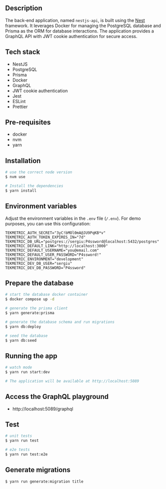 ## Description

The back-end application, named `nestjs-api`, is built using the [Nest](https://github.com/nestjs/nest) framework. It leverages Docker for managing the PostgreSQL database and Prisma as the ORM for database interactions. The application provides a GraphQL API with JWT cookie authentication for secure access.

## Tech stack

- NestJS
- PostgreSQL
- Prisma
- Docker
- GraphQL
- JWT cookie authentication
- Jest
- ESLint
- Prettier

## Pre-requisites

- docker
- nvm
- yarn

## Installation

```bash
# use the correct node version
$ nvm use

# Install the dependencies
$ yarn install
```

## Environment variables

Adjust the environment variables in the `.env` file (`/.env`).
For demo purposes, you can use this configuration:

```
TEKMETRIC_AUTH_SECRET="3yC!bMOl0mA@JU9PqKB*v"
TEKMETRIC_AUTH_TOKEN_EXPIRES_IN="7d"
TEKMETRIC_DB_URL="postgres://sergiu:P4ssword@localhost:5432/postgres"
TEKMETRIC_DEFAULT_LINK="http://localhost:3000"
TEKMETRIC_DEFAULT_USERNAME="you@email.com"
TEKMETRIC_DEFAULT_USER_PASSWORD="P4ssword!"
TEKMETRIC_ENVIRONMENT="development"
TEKMETRIC_DEV_DB_USER="sergiu"
TEKMETRIC_DEV_DB_PASSWORD="P4ssword"
```

## Prepare the database

```bash
# start the database docker container
$ docker compose up -d

# generate the prisma client
$ yarn generate:prisma

# generate the database schema and run migrations
$ yarn db:deploy

# seed the database
$ yarn db:seed
```

## Running the app

```bash
# watch mode
$ yarn run start:dev

# The application will be available at http://localhost:5089
```

## Access the GraphQL playground

- http://localhost:5089/graphql

## Test

```bash
# unit tests
$ yarn run test

# e2e tests
$ yarn run test:e2e
```

## Generate migrations

```bash
$ yarn run generate:migration title
```

